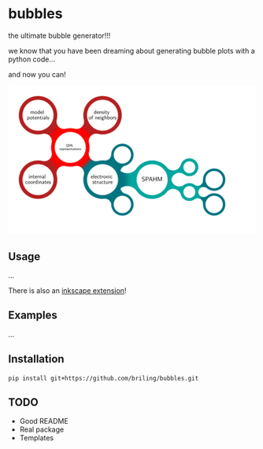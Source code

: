 # bubbles
the ultimate bubble generator!!!

we know that you have been dreaming about generating bubble plots 
with a python code...

and now you can!

![example](bub.svg)


## Usage
...

There is also an [inkscape extension](inkscape-ext/)!


## Examples
...


## Installation
```
pip install git+https://github.com/briling/bubbles.git
```

## TODO
* Good README
* Real package
* Templates
